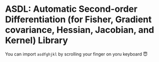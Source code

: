 # ASDL: Automatic Second-order Differentiation (for Fisher, Gradient covariance, Hessian, Jacobian, and Kernel) Library
You can import `asdfghjkl` by scrolling your finger on yoru keyboard :innocent:
